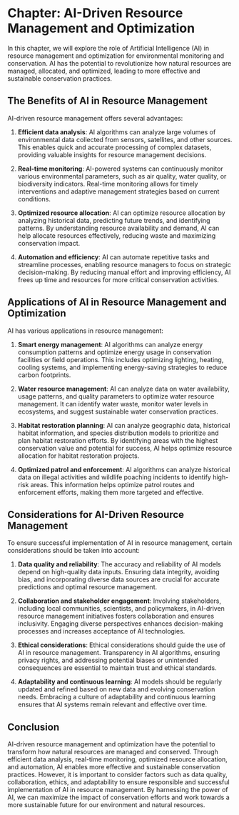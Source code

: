 Chapter: AI-Driven Resource Management and Optimization
=======================================================

In this chapter, we will explore the role of Artificial Intelligence (AI) in resource management and optimization for environmental monitoring and conservation. AI has the potential to revolutionize how natural resources are managed, allocated, and optimized, leading to more effective and sustainable conservation practices.

The Benefits of AI in Resource Management
-----------------------------------------

AI-driven resource management offers several advantages:

1. **Efficient data analysis**: AI algorithms can analyze large volumes of environmental data collected from sensors, satellites, and other sources. This enables quick and accurate processing of complex datasets, providing valuable insights for resource management decisions.

2. **Real-time monitoring**: AI-powered systems can continuously monitor various environmental parameters, such as air quality, water quality, or biodiversity indicators. Real-time monitoring allows for timely interventions and adaptive management strategies based on current conditions.

3. **Optimized resource allocation**: AI can optimize resource allocation by analyzing historical data, predicting future trends, and identifying patterns. By understanding resource availability and demand, AI can help allocate resources effectively, reducing waste and maximizing conservation impact.

4. **Automation and efficiency**: AI can automate repetitive tasks and streamline processes, enabling resource managers to focus on strategic decision-making. By reducing manual effort and improving efficiency, AI frees up time and resources for more critical conservation activities.

Applications of AI in Resource Management and Optimization
----------------------------------------------------------

AI has various applications in resource management:

1. **Smart energy management**: AI algorithms can analyze energy consumption patterns and optimize energy usage in conservation facilities or field operations. This includes optimizing lighting, heating, cooling systems, and implementing energy-saving strategies to reduce carbon footprints.

2. **Water resource management**: AI can analyze data on water availability, usage patterns, and quality parameters to optimize water resource management. It can identify water waste, monitor water levels in ecosystems, and suggest sustainable water conservation practices.

3. **Habitat restoration planning**: AI can analyze geographic data, historical habitat information, and species distribution models to prioritize and plan habitat restoration efforts. By identifying areas with the highest conservation value and potential for success, AI helps optimize resource allocation for habitat restoration projects.

4. **Optimized patrol and enforcement**: AI algorithms can analyze historical data on illegal activities and wildlife poaching incidents to identify high-risk areas. This information helps optimize patrol routes and enforcement efforts, making them more targeted and effective.

Considerations for AI-Driven Resource Management
------------------------------------------------

To ensure successful implementation of AI in resource management, certain considerations should be taken into account:

1. **Data quality and reliability**: The accuracy and reliability of AI models depend on high-quality data inputs. Ensuring data integrity, avoiding bias, and incorporating diverse data sources are crucial for accurate predictions and optimal resource management.

2. **Collaboration and stakeholder engagement**: Involving stakeholders, including local communities, scientists, and policymakers, in AI-driven resource management initiatives fosters collaboration and ensures inclusivity. Engaging diverse perspectives enhances decision-making processes and increases acceptance of AI technologies.

3. **Ethical considerations**: Ethical considerations should guide the use of AI in resource management. Transparency in AI algorithms, ensuring privacy rights, and addressing potential biases or unintended consequences are essential to maintain trust and ethical standards.

4. **Adaptability and continuous learning**: AI models should be regularly updated and refined based on new data and evolving conservation needs. Embracing a culture of adaptability and continuous learning ensures that AI systems remain relevant and effective over time.

Conclusion
----------

AI-driven resource management and optimization have the potential to transform how natural resources are managed and conserved. Through efficient data analysis, real-time monitoring, optimized resource allocation, and automation, AI enables more effective and sustainable conservation practices. However, it is important to consider factors such as data quality, collaboration, ethics, and adaptability to ensure responsible and successful implementation of AI in resource management. By harnessing the power of AI, we can maximize the impact of conservation efforts and work towards a more sustainable future for our environment and natural resources.
